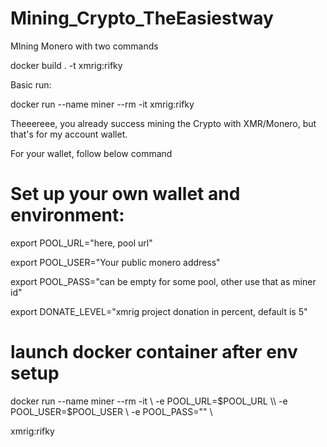 # Mining_Crypto_TheEasiestway
MIning Monero with two commands

docker build . -t xmrig:rifky

Basic run:

docker run --name miner --rm -it xmrig:rifky

Theeereee, you already success mining the Crypto with XMR/Monero,
but that's for my account wallet.

For your wallet, follow below command

# Set up your own wallet and environment:

export POOL_URL="here, pool url"

export POOL_USER="Your public monero address"

export POOL_PASS="can be empty for some pool, other use that as miner id"

export DONATE_LEVEL="xmrig project donation in percent, default is 5"

# launch docker container after env setup
docker run --name miner --rm -it \\
-e POOL_URL=$POOL_URL \\
-e POOL_USER=$POOL_USER \\
-e POOL_PASS="" \\

xmrig:rifky
